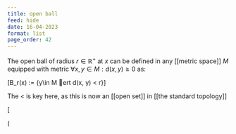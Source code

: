```yaml
---
title: open ball
feed: hide
date: 16-04-2023
format: list
page_order: 42
---
```



The open ball of radius $r\in\mathbb R^+$ at $x$ can be defined in any [[metric space]] $M$ equipped with metric $\forall x, y \in M: d(x, y)\geq 0$ as: 

\[B_r(x) := \{y\in M ert d(x, y) < r\}\]


The $<$ is key here, as this is now an [[open set]] in [[the standard topology]]

\[

\(